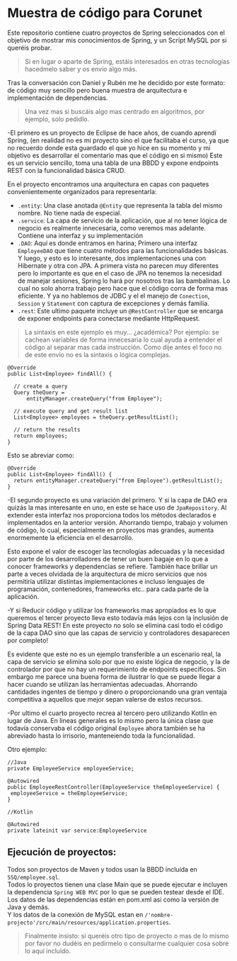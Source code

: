 # Muestra de código para Corunet

Este repositorio contiene cuatro proyectos de Spring seleccionados con el objetivo de mostrar mis conocimientos de Spring, y un Script MySQL por si queréis probar.

>Si en lugar o aparte de Spring, estáis interesados en otras tecnologías hacedmelo saber y os envío algo más.

Tras la conversación con Daniel y Rubén me he decidido por este formato: de código muy sencillo pero buena muestra de arquitectura e implementación de dependencias.

>Una vez mas si buscáis algo mas centrado en algoritmos, por ejemplo, solo pedidlo.

-El primero es un proyecto de Eclipse de hace años, de cuando aprendí Spring, (en realidad no es mi proyecto sino el que facilitaba el curso,
ya que no recuerdo donde esta guardado el que yo hice en su momento y mi objetivo es desarrollar el comentario mas que el código en si mismo)
Este es un servicio sencillo, toma una tabla de una BBDD y expone endpoints REST con la funcionalidad básica CRUD.

En el proyecto encontramos una arquitectura en capas con paquetes convenientemente organizados para representarla:

  * `.entity`: Una clase anotada `@Entity` que representa la tabla del mismo nombre. No tiene nada de especial.
  * `.service`: La capa de servicio de la aplicación, que al no tener lógica de negocio es realmente innecesaria, como veremos mas adelante. Contiene una interfaz y su implementación
  * `.DAO`: Aquí es donde entramos en harina; 
  Primero una interfaz `EmployeeDAO` que tiene cuatro métodos para las funcionalidades básicas. Y luego, y esto es lo interesante, dos implementaciones una con Hibernate y otra con JPA.
  A primera vista no parecen muy diferentes pero lo importante es que en el caso de JPA no tenemos la necesidad de manejar sesiones, Spring lo hará por nosotros tras las bambalinas. Lo 
  cual no solo ahorra trabajo pero hace que el código corra de forma mas eficiente. Y ya no hablemos de JDBC y el el manejo de `Conection`, `Session` y `Statement` con captura de excepciones y demás familia.
  * `.rest`: Este ultimo paquete incluye un `@RestController` que se encarga de exponer endpoints para conectarse mediante HttpRequest.

>La sintaxis en este ejemplo es muy... ¿académica?
Por ejemplo: se cachean variables de forma innecesaria lo cual ayuda a entender el código al separar mas cada instrucción. Como dije antes el foco no de este envío no es la sintaxis o lógica complejas.


```
@Override
public List<Employee> findAll() {

  // create a query
  Query theQuery = 
      entityManager.createQuery("from Employee");

  // execute query and get result list
  List<Employee> employees = theQuery.getResultList();

  // return the results		
  return employees;
}
```
Esto se abreviar como:
```
@Override
public List<Employee> findAll() {
  return entityManager.createQuery("from Employee").getResultList();
}
```
-El segundo proyecto es una variación del primero. Y si la capa de DAO era quizás la mas interesante en uno, en este se hace uso de `JpaRepository`.
Al extender esta interfaz nos proporciona todos los métodos declarados e implementados en la anterior versión. Ahorrando tiempo, trabajo y volumen 
de código, lo cual, especialmente en proyectos mas grandes, aumenta enormemente la eficiencia en el desarrollo.

Esto expone el valor de escoger las tecnologías adecuadas y la necesidad por parte de los desarrolladores de tener un buen bagaje en lo que a conocer frameworks y dependencias se refiere.
También hace brillar un parte a veces olvidada de la arquitectura de micro servicios que nos permitiría utilizar distintas implementaciones e incluso lenguajes de programación, contenedores, frameworks etc.. para cada parte de la aplicación.

-Y si Reducir código y utilizar los frameworks mas apropiados es lo que queremos el tercer proyecto lleva esto todavía más lejos con la inclusión de Spring Data REST!
En este proyecto no solo se elimina casi todo el código de la capa DAO sino que las capas de servicio y controladores desaparecen por completo!

Es evidente que este no es un ejemplo transferible a un escenario real, la capa de servicio se elimina solo por que no existe lógica de negocio, y la de controlador por que no hay un requerimiento de endpoints específicos. Sin embargo me parece una buena forma de ilustrar lo que se puede llegar a hacer cuando se utilizan las herramientas adecuadas.
Ahorrando cantidades ingentes de tiempo y dinero o proporcionando una gran ventaja competitiva a aquellos que mejor sepan valerse de estos recursos.

-Por ultimo el cuarto proyecto recrea al tercero pero utilizando Kotlin en lugar de Java. En lineas generales es lo mismo pero la única clase que todavía conservaba el código original `Employee` ahora también se ha abreviado hasta lo irrisorio, manteneiendo toda la funcionalidad.
 
 Otro ejemplo:
 
 ```
 //Java
 private EmployeeService employeeService;
	
@Autowired
public EmployeeRestController(EmployeeService theEmployeeService) {
  employeeService = theEmployeeService;
}
 ```

```
//Kotlin

@Autowired
private lateinit var service:EmployeeService
```

## Ejecución de proyectos:
Todos son proyectos de Maven y todos usan la BBDD incluida en `SSQ/employee.sql`.<br>
Todos lo proyectos tienen una clase Main que se puede ejecutar e incluyen la dependencia `Spring WEB MVC` por lo que se pueden testear desde el IDE.<br>
Los datos de las dependencias están en pom.xml asi como la versión de Java y demás.<br>
Y los datos de la conexión de MySQL estan en `/'nombre-projecto'/src/main/resources/application.properties`.<br>

>Finalmente insisto: si queréis otro tipo de proyecto o mas de lo mismo por favor no dudéis en pedírmelo o consultarme cualquier cosa sobre lo aquí incluido.

